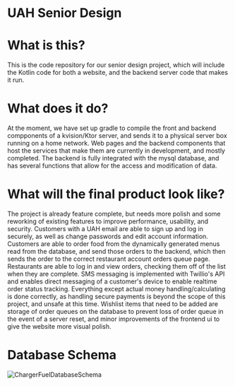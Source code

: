 # UAH Senior Design

# What is this?
This is the code repository for our senior design project, which will 
include the Kotlin code for both a website, and the backend server code 
that makes it run.

# What does it do?
At the moment, we have set up gradle to compile the front and backend 
compponents of a kvision/Ktor server, and sends it to a physical server box 
running on a home network. Web pages and the backend components that host 
the services that make them are currently in development, and mostly completed.
The backend is fully integrated with the mysql database, and has several functions
that allow for the access and modification of data.

# What will the final product look like?
The project is already feature complete, but needs more polish and some reworking of existing features to improve performance, usability, and security. Customers with a UAH email are able to sign up and log in securely, as well as change passwords and edit account information. Customers are able to order food from the dynamically generated menus read from the database, and send those orders to the backend, which then sends the order to the correct restaurant account orders queue page. Restaurants are able to log in and view orders, checking them off of the list when they are complete. SMS messaging is implemented with Twillio's API and enables direct messaging of a customer's device to enable realtime order status tracking. Everything except actual money handling/calculating is done correctly, as handling secure payments is beyond the scope of this project, and unsafe at this time. Wishlist items that need to be added are storage of order queues on the database to prevent loss of order queue in the event of a server reset, and minor improvements of the frontend ui to give the website more visual polish.

# Database Schema
![ChargerFuelDatabaseSchema](https://user-images.githubusercontent.com/83242911/234393810-89e298bd-2950-4533-90d4-9440b1bf1768.PNG)

